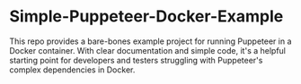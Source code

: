 # Simple-Puppeteer-Docker-Example
This repo provides a bare-bones example project for running Puppeteer in a Docker container. With clear documentation and simple code, it's a helpful starting point for developers and testers struggling with Puppeteer's complex dependencies in Docker.
